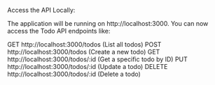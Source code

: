 Access the API Locally:

The application will be running on http://localhost:3000. You can now access the Todo API endpoints like:

GET http://localhost:3000/todos (List all todos)
POST http://localhost:3000/todos (Create a new todo)
GET http://localhost:3000/todos/:id (Get a specific todo by ID)
PUT http://localhost:3000/todos/:id (Update a todo)
DELETE http://localhost:3000/todos/:id (Delete a todo)

